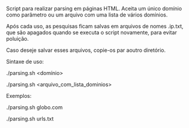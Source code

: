 Script para realizar parsing em páginas HTML. Aceita um único domínio como parâmetro ou um arquivo com uma lista de vários domínios.

Após cada uso, as pesquisas ficam salvas em arquivos de nomes <dominio>.ip.txt, que são apagados quando se executa o script novamente, para evitar poluição.
  
Caso deseje salvar esses arquivos, copie-os par aoutro diretório.  

Sintaxe de uso:

./parsing.sh <domínio>

./parsing.sh <arquivo_com_lista_dominios>



Exemplos:

./parsing.sh globo.com

./parsing.sh urls.txt
